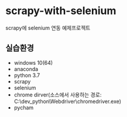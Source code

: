 # scrapy-with-selenium
scrapy에 selenium 연동 예제프로젝트

## 실습환경
- windows 10(64)
- anaconda
- python 3.7
- scrapy
- selenium
- chrome dirver(소스에서 사용하는 경로: C:\dev_python\Webdriver\chromedriver.exe)
- pycham


